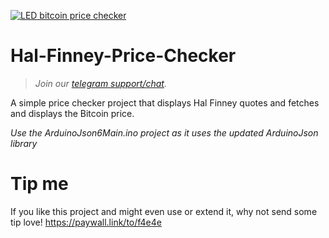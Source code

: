 [![LED bitcoin price checker](https://i.imgur.com/3qPwUOK.png)](https://www.youtube.com/watch?v=iJ2r8gBTF40)


# Hal-Finney-Price-Checker

> <i>Join our <a href="https://t.me/makerbits">telegram support/chat</a>.</i>

A simple price checker project that displays Hal Finney quotes and fetches and displays the Bitcoin price.

*Use the ArduinoJson6Main.ino project as it uses the updated ArduinoJson library*


# Tip me
If you like this project and might even use or extend it, why not send some tip love!
https://paywall.link/to/f4e4e
